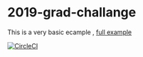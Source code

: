 # 2019-grad-challange

This is a very basic ecample , [full example](https://github.com/tommymcguiver/2019-grad-challange)


[![CircleCI](https://circleci.com/gh/chrisjoyce911/2019-grad-challange.svg?style=svg)](https://circleci.com/gh/chrisjoyce911/2019-grad-challange)